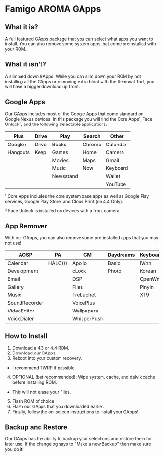Famigo AROMA GApps
============
What it is?
------------
A full featured GApps package that you can select what apps you want to install. You can also remove some system apps that come preinstalled with your ROM.

What it isn't?
------------
A slimmed down GApps. While you can slim down your ROM by not installing all the GApps or removing extra bloat with the Removal Tool, you will have a bigger download up front.

Google Apps
------------
Our GApps includes most of the Google Apps that come standard on Google Nexus devices. In this package you will find the Core Apps¹, Face Unlock², and the following Selectable applications:

|Plus|Drive|Play|Search|Other|
|----|-----|----|------|-----|
|Google+|Drive|Books|Chrome|Calendar|
|Hangouts|Keep|Games|Home|Camera|
|||Movies|Maps|Gmail|
|||Music|Now|Keyboard|
|||Newsstand||Wallet|
|||||YouTube|

¹ Core Apps includes the core system base apps as well as Google Play services, Google Play Store, and Cloud Print (on 4.4 Only).

² Face Unlock is installed on devices with a front camera.

App Remover
------------
With our GApps, you can also remove some pre-installed apps that you may not use!

|AOSP| PA | CM |Daydreams|Keyboards|Wallpapers|PAC|Slim|Other|
|----|----|----|---------|---------|----------|---|----|-----|
|Calendar|HALO)))|Apollo|Basic|iWnn|Basic|Game|Files|SpareParts|
|Development||cLock|Photo|Korean|Galaxy4|Wallpapers|IRC|Terminal|
|Email||DSP||OpenWnn|HoloSpiral||||
|Gallery||Files||Pinyin|MagicSmoke||||
|Music||Trebuchet||XT9|NoiseField||||
|SoundRecorder||VoicePlus|||PhaseBeam||||
|VideoEditor||Wallpapers|||SunBeam||||
|VoiceDialer||WhisperPush|||Visualizations||||

How to Install
------------
1. Download a 4.3 or 4.4 ROM.
2. Download our GApps.
3. Reboot into your custom recovery.
  * I recommend TWRP if possible.
4. OPTIONAL (but recommended): Wipe system, cache, and dalvik cache before installing ROM.
  * This will not erase your Files.
5. Flash ROM of choice
6. Flash our GApps that you downloaded earlier.
7. Finally, follow the on-screen instructions to install your GApps!

Backup and Restore
------------
Our GApps has the ability to backup your selections and restore them for later use. If the changelog says to "Make a new Backup" then make sure you do it!
